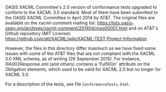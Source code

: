 OASIS XACML Committee's 2.0 version of conformance tests upgraded to conform to the XACML 3.0 standard. Most of them have been submitted to the OASIS XACML Committee in April 2014 by AT&T.
The original files are available on the xacml-comment mailing list:
https://lists.oasis-open.org/archives/xacml-comment/201404/msg00001.html
and on AT&T's Github repository (MIT License):
https://github.com/att/XACML/wiki/XACML-TEST-Project-Information

However, the files in this directory differ inasmuch as we have fixed some issues with some of the AT&T files that are not compliant with the XACML 3.0 XML schema, as of writing (26 September 2015). For instance, IIIA002Response.xml (and others) contains a 'FulfillOn' attribute on the Obligation elements, which used to be valid for XACML 2.0 but no longer for XACML 3.0.

For a description of the tests, see file ``ConformanceTests.html``.
